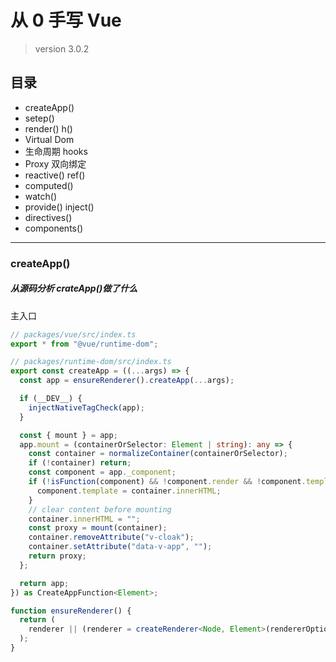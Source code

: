 # 从 0 手写 Vue

> version 3.0.2

## 目录

- createApp()
- setep()
- render() h()
- Virtual Dom
- 生命周期 hooks
- Proxy 双向绑定
- reactive() ref()
- computed()
- watch()
- provide() inject()
- directives()
- components()

---

### createApp()

##### 从源码分析 crateApp()做了什么

主入口

```typescript
// packages/vue/src/index.ts
export * from "@vue/runtime-dom";
```

```typescript
// packages/runtime-dom/src/index.ts
export const createApp = ((...args) => {
  const app = ensureRenderer().createApp(...args);

  if (__DEV__) {
    injectNativeTagCheck(app);
  }

  const { mount } = app;
  app.mount = (containerOrSelector: Element | string): any => {
    const container = normalizeContainer(containerOrSelector);
    if (!container) return;
    const component = app._component;
    if (!isFunction(component) && !component.render && !component.template) {
      component.template = container.innerHTML;
    }
    // clear content before mounting
    container.innerHTML = "";
    const proxy = mount(container);
    container.removeAttribute("v-cloak");
    container.setAttribute("data-v-app", "");
    return proxy;
  };

  return app;
}) as CreateAppFunction<Element>;
```

```typescript
function ensureRenderer() {
  return (
    renderer || (renderer = createRenderer<Node, Element>(rendererOptions))
  );
}
```
